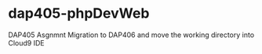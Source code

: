 # dap405-phpDevWeb
DAP405 Asgnmnt Migration to DAP406 and move the working directory into Cloud9 IDE

